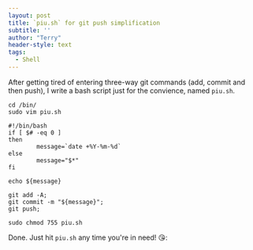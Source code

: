 ```yaml
---
layout: post
title: `piu.sh` for git push simplification
subtitle: ''
author: "Terry"
header-style: text
tags:
  - Shell
---
```


After getting tired of entering three-way git commands (add, commit and then push), I write a bash script just for the convience, named `piu.sh`. 


```shell
cd /bin/  
sudo vim piu.sh
```



```shell
#!/bin/bash
if [ $# -eq 0 ]
then
        message=`date +%Y-%m-%d`
else
        message="$*"
fi

echo ${message}

git add -A;
git commit -m "${message}";
git push;
```


```shell
sudo chmod 755 piu.sh
```


Done. Just hit `piu.sh` any time you're in need! 😘:
